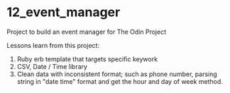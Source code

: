 # 12_event_manager
Project to build an event manager for The Odin Project

Lessons learn from this project:

1. Ruby erb template that targets specific keywork
2. CSV, Date / Time library
3. Clean data with inconsistent format; such as phone number, parsing string in "date time" format and get the hour and day of week method.
